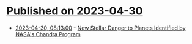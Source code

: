 # [Published on 2023-04-30](index.md)

* [2023-04-30, 08:13:00](https://soylentnews.org/article.pl?sid=23/04/29/0918250&from=rss) - [New Stellar Danger to Planets Identified by NASA's Chandra Program](https://soylentnews.org/article.pl?sid=23/04/29/0918250&from=rss)
